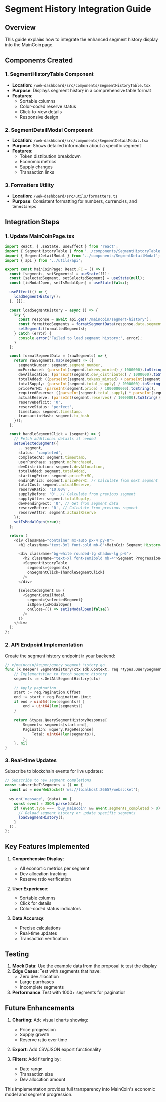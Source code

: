 # Segment History Integration Guide

## Overview
This guide explains how to integrate the enhanced segment history display into the MainCoin page.

## Components Created

### 1. SegmentHistoryTable Component
- **Location**: `/web-dashboard/src/components/SegmentHistoryTable.tsx`
- **Purpose**: Displays segment history in a comprehensive table format
- **Features**:
  - Sortable columns
  - Color-coded reserve status
  - Click-to-view details
  - Responsive design

### 2. SegmentDetailModal Component
- **Location**: `/web-dashboard/src/components/SegmentDetailModal.tsx`
- **Purpose**: Shows detailed information about a specific segment
- **Features**:
  - Token distribution breakdown
  - Economic metrics
  - Supply changes
  - Transaction links

### 3. Formatters Utility
- **Location**: `/web-dashboard/src/utils/formatters.ts`
- **Purpose**: Consistent formatting for numbers, currencies, and timestamps

## Integration Steps

### 1. Update MainCoinPage.tsx

```typescript
import React, { useState, useEffect } from 'react';
import { SegmentHistoryTable } from '../components/SegmentHistoryTable';
import { SegmentDetailModal } from '../components/SegmentDetailModal';
import { api } from '../utils/api';

export const MainCoinPage: React.FC = () => {
  const [segments, setSegments] = useState([]);
  const [selectedSegment, setSelectedSegment] = useState(null);
  const [isModalOpen, setIsModalOpen] = useState(false);

  useEffect(() => {
    loadSegmentHistory();
  }, []);

  const loadSegmentHistory = async () => {
    try {
      const response = await api.get('/maincoin/segment-history');
      const formattedSegments = formatSegmentData(response.data.segments);
      setSegments(formattedSegments);
    } catch (error) {
      console.error('Failed to load segment history:', error);
    }
  };

  const formatSegmentData = (rawSegments) => {
    return rawSegments.map(segment => ({
      segmentNumber: segment.segment_number,
      mcPurchased: (parseInt(segment.tokens_minted) / 1000000).toString(),
      devAllocation: (parseInt(segment.dev_distributed) / 1000000).toString(),
      totalAdded: ((parseInt(segment.tokens_minted) + parseInt(segment.dev_distributed)) / 1000000).toString(),
      totalSupply: (parseInt(segment.total_supply) / 1000000).toString(),
      pricePerMC: (parseInt(segment.price) / 1000000000).toString(),
      requiredReserve: ((parseInt(segment.total_supply) * parseInt(segment.price)) / 1000000000000000).toString(),
      actualReserve: (parseInt(segment.reserves) / 1000000).toString(),
      reserveDeficit: '0',
      reserveStatus: 'perfect',
      timestamp: segment.timestamp,
      transactionHash: segment.tx_hash
    }));
  };

  const handleSegmentClick = (segment) => {
    // Fetch additional details if needed
    setSelectedSegment({
      ...segment,
      status: 'completed',
      completedAt: segment.timestamp,
      userPurchase: segment.mcPurchased,
      devDistribution: segment.devAllocation,
      totalAdded: segment.totalAdded,
      startingPrice: segment.pricePerMC,
      endingPrice: segment.pricePerMC, // Calculate from next segment
      totalCost: segment.actualReserve,
      reserveRatio: '10.00%',
      supplyBefore: '0', // Calculate from previous segment
      supplyAfter: segment.totalSupply,
      devPendingNext: '0', // Get from segment data
      reserveBefore: '0', // Calculate from previous segment
      reserveAfter: segment.actualReserve
    });
    setIsModalOpen(true);
  };

  return (
    <div className="container mx-auto px-4 py-8">
      <h1 className="text-3xl font-bold mb-8">MainCoin Segment History</h1>
      
      <div className="bg-white rounded-lg shadow-lg p-6">
        <h2 className="text-xl font-semibold mb-4">Segment Progression</h2>
        <SegmentHistoryTable 
          segments={segments}
          onSegmentClick={handleSegmentClick}
        />
      </div>

      {selectedSegment && (
        <SegmentDetailModal
          segment={selectedSegment}
          isOpen={isModalOpen}
          onClose={() => setIsModalOpen(false)}
        />
      )}
    </div>
  );
};
```

### 2. API Endpoint Implementation

Create the segment history endpoint in your backend:

```go
// x/maincoin/keeper/query_segment_history.go
func (k Keeper) SegmentHistory(ctx sdk.Context, req *types.QuerySegmentHistoryRequest) (*types.QuerySegmentHistoryResponse, error) {
    // Implementation to fetch segment history
    segments := k.GetAllSegmentHistory(ctx)
    
    // Apply pagination
    start := req.Pagination.Offset
    end := start + req.Pagination.Limit
    if end > uint64(len(segments)) {
        end = uint64(len(segments))
    }
    
    return &types.QuerySegmentHistoryResponse{
        Segments: segments[start:end],
        Pagination: &query.PageResponse{
            Total: uint64(len(segments)),
        },
    }, nil
}
```

### 3. Real-time Updates

Subscribe to blockchain events for live updates:

```typescript
// Subscribe to new segment completions
const subscribeToSegments = () => {
  const ws = new WebSocket('ws://localhost:26657/websocket');
  
  ws.on('message', (data) => {
    const event = JSON.parse(data);
    if (event.type === 'buy_maincoin' && event.segments_completed > 0) {
      // Reload segment history or update specific segments
      loadSegmentHistory();
    }
  });
};
```

## Key Features Implemented

1. **Comprehensive Display**:
   - All economic metrics per segment
   - Dev allocation tracking
   - Reserve ratio verification

2. **User Experience**:
   - Sortable columns
   - Click for details
   - Color-coded status indicators

3. **Data Accuracy**:
   - Precise calculations
   - Real-time updates
   - Transaction verification

## Testing

1. **Mock Data**: Use the example data from the proposal to test the display
2. **Edge Cases**: Test with segments that have:
   - Zero dev allocation
   - Large purchases
   - Incomplete segments
3. **Performance**: Test with 1000+ segments for pagination

## Future Enhancements

1. **Charting**: Add visual charts showing:
   - Price progression
   - Supply growth
   - Reserve ratio over time

2. **Export**: Add CSV/JSON export functionality

3. **Filters**: Add filtering by:
   - Date range
   - Transaction size
   - Dev allocation amount

This implementation provides full transparency into MainCoin's economic model and segment progression.